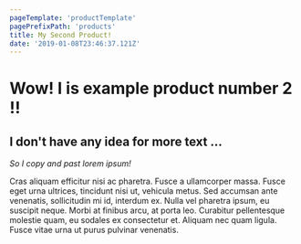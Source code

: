```yaml
---
pageTemplate: 'productTemplate'
pagePrefixPath: 'products'
title: My Second Product!
date: '2019-01-08T23:46:37.121Z'
---
```


# Wow! I is example product number 2 !!

## I don't have any idea for more text ...

_So I copy and past lorem ipsum!_

Cras aliquam efficitur nisi ac pharetra. Fusce a ullamcorper massa. Fusce eget urna ultrices, tincidunt nisi ut, vehicula metus. Sed accumsan ante venenatis, sollicitudin mi id, interdum ex. Nulla vel pharetra ipsum, eu suscipit neque. Morbi at finibus arcu, at porta leo. Curabitur pellentesque molestie quam, eu sodales ex consectetur et. Aliquam nec quam ligula. Fusce vitae urna ut purus pulvinar venenatis.

